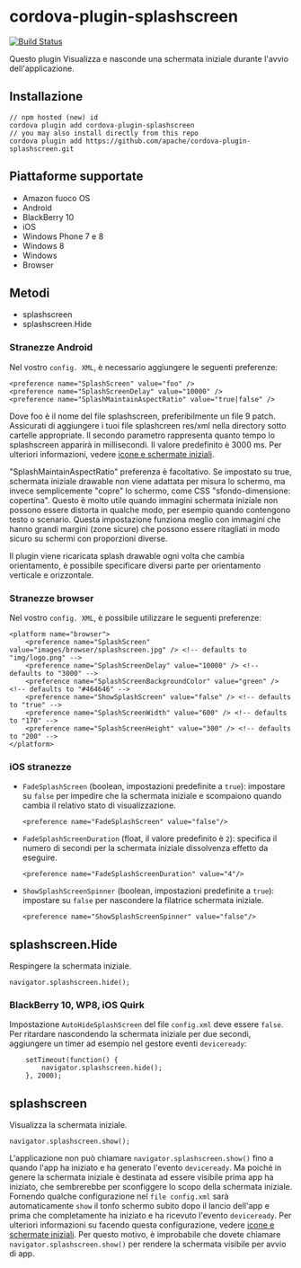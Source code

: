 <!--
# license: Licensed to the Apache Software Foundation (ASF) under one
#         or more contributor license agreements.  See the NOTICE file
#         distributed with this work for additional information
#         regarding copyright ownership.  The ASF licenses this file
#         to you under the Apache License, Version 2.0 (the
#         "License"); you may not use this file except in compliance
#         with the License.  You may obtain a copy of the License at
#
#           http://www.apache.org/licenses/LICENSE-2.0
#
#         Unless required by applicable law or agreed to in writing,
#         software distributed under the License is distributed on an
#         "AS IS" BASIS, WITHOUT WARRANTIES OR CONDITIONS OF ANY
#         KIND, either express or implied.  See the License for the
#         specific language governing permissions and limitations
#         under the License.
-->

# cordova-plugin-splashscreen

[![Build Status](https://travis-ci.org/apache/cordova-plugin-splashscreen.svg)](https://travis-ci.org/apache/cordova-plugin-splashscreen)

Questo plugin Visualizza e nasconde una schermata iniziale durante l'avvio dell'applicazione.

## Installazione

    // npm hosted (new) id
    cordova plugin add cordova-plugin-splashscreen
    // you may also install directly from this repo
    cordova plugin add https://github.com/apache/cordova-plugin-splashscreen.git
    

## Piattaforme supportate

  * Amazon fuoco OS
  * Android
  * BlackBerry 10
  * iOS
  * Windows Phone 7 e 8
  * Windows 8
  * Windows
  * Browser

## Metodi

  * splashscreen
  * splashscreen.Hide

### Stranezze Android

Nel vostro `config. XML`, è necessario aggiungere le seguenti preferenze:

    <preference name="SplashScreen" value="foo" />
    <preference name="SplashScreenDelay" value="10000" />
    <preference name="SplashMaintainAspectRatio" value="true|false" />
    

Dove foo è il nome del file splashscreen, preferibilmente un file 9 patch. Assicurati di aggiungere i tuoi file splashcreen res/xml nella directory sotto cartelle appropriate. Il secondo parametro rappresenta quanto tempo lo splashscreen apparirà in millisecondi. Il valore predefinito è 3000 ms. Per ulteriori informazioni, vedere [icone e schermate iniziali](http://cordova.apache.org/docs/en/edge/config_ref_images.md.html).

"SplashMaintainAspectRatio" preferenza è facoltativo. Se impostato su true, schermata iniziale drawable non viene adattata per misura lo schermo, ma invece semplicemente "copre" lo schermo, come CSS "sfondo-dimensione: copertina". Questo è molto utile quando immagini schermata iniziale non possono essere distorta in qualche modo, per esempio quando contengono testo o scenario. Questa impostazione funziona meglio con immagini che hanno grandi margini (zone sicure) che possono essere ritagliati in modo sicuro su schermi con proporzioni diverse.

Il plugin viene ricaricata splash drawable ogni volta che cambia orientamento, è possibile specificare diversi parte per orientamento verticale e orizzontale.

### Stranezze browser

Nel vostro `config. XML`, è possibile utilizzare le seguenti preferenze:

    <platform name="browser">
        <preference name="SplashScreen" value="images/browser/splashscreen.jpg" /> <!-- defaults to "img/logo.png" -->
        <preference name="SplashScreenDelay" value="10000" /> <!-- defaults to "3000" -->
        <preference name="SplashScreenBackgroundColor" value="green" /> <!-- defaults to "#464646" -->
        <preference name="ShowSplashScreen" value="false" /> <!-- defaults to "true" -->
        <preference name="SplashScreenWidth" value="600" /> <!-- defaults to "170" -->
        <preference name="SplashScreenHeight" value="300" /> <!-- defaults to "200" -->
    </platform>
    

### iOS stranezze

  * `FadeSplashScreen` (boolean, impostazioni predefinite a `true`): impostare su `false` per impedire che la schermata iniziale e scompaiono quando cambia il relativo stato di visualizzazione.
    
        <preference name="FadeSplashScreen" value="false"/>
        

  * `FadeSplashScreenDuration` (float, il valore predefinito è `2`): specifica il numero di secondi per la schermata iniziale dissolvenza effetto da eseguire.
    
        <preference name="FadeSplashScreenDuration" value="4"/>
        

  * `ShowSplashScreenSpinner` (boolean, impostazioni predefinite a `true`): impostare su `false` per nascondere la filatrice schermata iniziale.
    
        <preference name="ShowSplashScreenSpinner" value="false"/>
        

## splashscreen.Hide

Respingere la schermata iniziale.

    navigator.splashscreen.hide();
    

### BlackBerry 10, WP8, iOS Quirk

Impostazione `AutoHideSplashScreen` del file `config.xml` deve essere `false`. Per ritardare nascondendo la schermata iniziale per due secondi, aggiungere un timer ad esempio nel gestore eventi `deviceready`:

        setTimeout(function() {
            navigator.splashscreen.hide();
        }, 2000);
    

## splashscreen

Visualizza la schermata iniziale.

    navigator.splashscreen.show();
    

L'applicazione non può chiamare `navigator.splashscreen.show()` fino a quando l'app ha iniziato e ha generato l'evento `deviceready`. Ma poiché in genere la schermata iniziale è destinata ad essere visibile prima app ha iniziato, che sembrerebbe per sconfiggere lo scopo della schermata iniziale. Fornendo qualche configurazione nel `file config.xml` sarà automaticamente `show` il tonfo schermo subito dopo il lancio dell'app e prima che completamente ha iniziato e ha ricevuto l'evento `deviceready`. Per ulteriori informazioni su facendo questa configurazione, vedere [icone e schermate iniziali](http://cordova.apache.org/docs/en/edge/config_ref_images.md.html). Per questo motivo, è improbabile che dovete chiamare `navigator.splashscreen.show()` per rendere la schermata visibile per avvio di app.